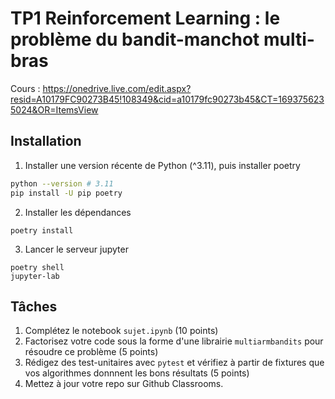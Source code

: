 # TP1 Reinforcement Learning : le problème du bandit-manchot multi-bras


Cours : https://onedrive.live.com/edit.aspx?resid=A10179FC90273B45!108349&cid=a10179fc90273b45&CT=1693756235024&OR=ItemsView

## Installation

1. Installer une version récente de Python (^3.11), puis installer poetry
```bash
python --version # 3.11
pip install -U pip poetry
```

2. Installer les dépendances
```
poetry install
```

3. Lancer le serveur jupyter
```
poetry shell
jupyter-lab
```

## Tâches

1. Complétez le notebook `sujet.ipynb` (10 points)
2. Factorisez votre code sous la forme d'une librairie `multiarmbandits` pour résoudre ce problème (5 points)
3. Rédigez des test-unitaires avec `pytest` et vérifiez à partir de fixtures que vos algorithmes donnnent les bons résultats (5 points)
4. Mettez à jour votre repo sur Github Classrooms.


